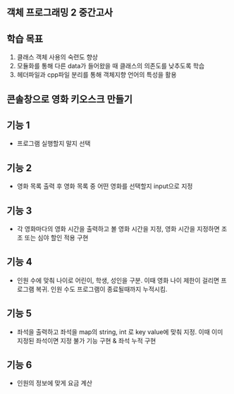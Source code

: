 ## 객체 프로그래밍 2 중간고사

## 학습 목표
1. 클래스 객체 사용의 숙련도 향상
2. 모듈화를 통해 다른 data가 들어왔을 때 클래스의 의존도를 낮추도록 학습
3. 헤더파일과 cpp파일 분리를 통해 객체지향 언어의 특성을 활용

## 콘솔창으로 영화 키오스크 만들기

## 기능 1
- 프로그램 실행할지 말지 선택

## 기능 2
- 영화 목록 출력 후 영화 목록 중 어떤 영화를 선택할지 input으로 지정

## 기능 3
- 각 영화마다의 영화 시간을 출력하고 볼 영화 시간을 지정, 영화 시간을 지정하면 조조 또는 심야 할인 적용 구현

## 기능 4
- 인원 수에 맞춰 나이로 어린이, 학생, 성인을 구분. 이때 영화 나이 제한이 걸리면 프로그램 복귀. 인원 수도 프로그램이 종료될때까지 누적시킴.

## 기능 5
- 좌석을 출력하고 좌석을 map의 string, int 로 key value에 맞춰 지정. 이때 이미 지정된 좌석이면 지정 불가 기능 구현 & 좌석 누적 구현

## 기능 6
- 인원의 정보에 맞게 요금 계산

